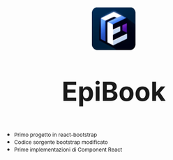 <p align="center">
  <img src="./public/EpiBook icon.png" alt="Immagine Header" width="100px" height="auto"/>
</p>

# <p style="font-size: 60px; line-height: 60px; vertical-align: middle;" align="center">EpiBook</p>
- <span style="font-size: 12px;">Primo progetto in react-bootstrap</span>
- <span style="font-size: 12px;">Codice sorgente bootstrap modificato</span>
- <span style="font-size: 12px;">Prime implementazioni di Component React</span>

